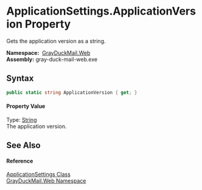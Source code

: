 ApplicationSettings.ApplicationVersion Property
===============================================
Gets the application version as a string.

  **Namespace:**  [GrayDuckMail.Web][1]  
  **Assembly:** gray-duck-mail-web.exe

Syntax
------

```csharp
public static string ApplicationVersion { get; }
```

#### Property Value
Type: [String][2]  
 The application version. 

See Also
--------

#### Reference
[ApplicationSettings Class][3]  
[GrayDuckMail.Web Namespace][1]  

[1]: ../README.md
[2]: https://docs.microsoft.com/dotnet/api/system.string
[3]: README.md